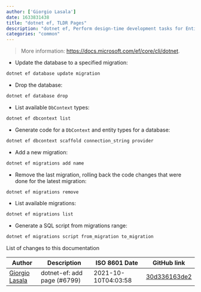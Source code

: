 ```yaml
---
author: ['Giorgio Lasala']
date: 1633831438
title: "dotnet ef, TLDR Pages"
description: "dotnet ef, Perform design-time development tasks for Entity Framework Core."
categories: "common"
---
```

> More information: <https://docs.microsoft.com/ef/core/cli/dotnet>.

- Update the database to a specified migration:

```bash
dotnet ef database update migration
```

- Drop the database:

```bash
dotnet ef database drop
```

- List available `DbContext` types:

```bash
dotnet ef dbcontext list
```

- Generate code for a `DbContext` and entity types for a database:

```bash
dotnet ef dbcontext scaffold connection_string provider
```

- Add a new migration:

```bash
dotnet ef migrations add name
```

- Remove the last migration, rolling back the code changes that were done for the latest migration:

```bash
dotnet ef migrations remove
```

- List available migrations:

```bash
dotnet ef migrations list
```

- Generate a SQL script from migrations range:

```bash
dotnet ef migrations script from_migration to_migration
```
List of changes to this documentation


Author | Description | ISO 8601 Date | GitHub link
------|-----|-----|-----
[Giorgio Lasala](mailto:salem84@users.noreply.github.com) | dotnet-ef: add page (#6799) | 2021-10-10T04:03:58 | [30d336163de2](https://github.com/tldr-pages/tldr/commit/30d336163de24d6f496a93a398d2c014ce1a6e3a)


